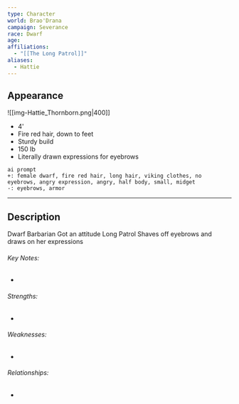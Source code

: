 ```yaml
---
type: Character
world: Brao'Drana
campaign: Severance
race: Dwarf
age: 
affiliations:
  - "[[The Long Patrol]]"
aliases:
  - Hattie
---
```

## Appearance
![[img-Hattie_Thornborn.png|400]]
- 4'
- Fire red hair, down to feet
- Sturdy build
- 150 Ib
- Literally drawn expressions for eyebrows
```
ai prompt
+: female dwarf, fire red hair, long hair, viking clothes, no eyebrows, angry expression, angry, half body, small, midget
-: eyebrows, armor
```
---

## Description
Dwarf Barbarian
Got an attitude
Long Patrol
Shaves off eyebrows and draws on her expressions

###### Key Notes:
- 

###### Strengths:
- 

###### Weaknesses:
- 

###### Relationships:
- 